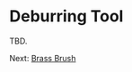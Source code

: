 # Deburring Tool
TBD.

Next: [Brass Brush](https://github.com/500Foods/WelcomeToTroodon/blob/main/docs/level_1/brass_brush.md)
